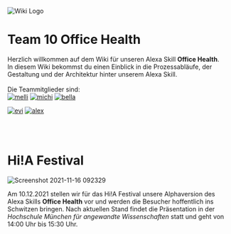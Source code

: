 ![Wiki Logo](https://github.com/ID-Start-Winter21/start-team-10/blob/518f6950ced123da67d7d2153479230ac71e6232/img-folder/wiki_banner.png)

# Team 10 **Office Health** <br>
 
Herzlich willkommen auf dem Wiki für unseren Alexa Skill **Office Health**. <br>
In diesem Wiki bekommst du einen Einblick in die Prozessabläufe, der Gestaltung und der Architektur hinter unserem Alexa Skill. <br><br>
Die Teammitglieder sind:<br>
 [![melli](https://user-images.githubusercontent.com/91656527/145688039-a4a06c5f-7851-4f35-96af-9e0a8ab832fc.png)](https://github.com/bauer30)
 [![michi](https://user-images.githubusercontent.com/91656527/145688062-d204f912-3dcb-4514-b032-198d7fc35b01.png)](https://github.com/m-m-mic)
 [![bella](https://user-images.githubusercontent.com/91656527/145688084-d58fb909-383b-43c8-aa16-28bcddd958d4.png)](https://github.com/IchIsabella) <br>

 [![evi](https://user-images.githubusercontent.com/91656527/145688100-a224721e-a1d6-4462-adb3-9b3509a09e30.png)](https://github.com/madlmaedl) 
 [![alex](https://user-images.githubusercontent.com/91656527/145688114-609bff37-3be9-477a-a966-b769fbd98ea7.png)](https://github.com/Woodime) <br>

<br> <br>

# Hi!A Festival

![Screenshot 2021-11-16 092329](https://user-images.githubusercontent.com/91656527/141948038-3734fea3-f998-4b1d-ac7b-9cbe3a26b95a.png)

Am 10.12.2021 stellen wir für das Hi!A Festival unsere Alphaversion des Alexa Skills **Office Health** vor und werden die Besucher hoffentlich ins Schwitzen bringen. Nach aktuellen Stand findet die Präsentation in der _Hochschule München für angewandte Wissenschaften_ statt und geht von 14:00 Uhr bis 15:30 Uhr. 